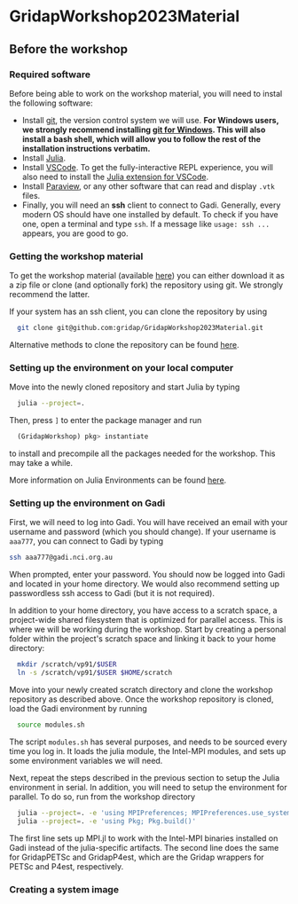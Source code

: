 # GridapWorkshop2023Material

## Before the workshop

### Required software

Before being able to work on the workshop material, you will need to instal the following software:

- Install [git](https://git-scm.com/book/en/v2/Getting-Started-Installing-Git), the version control system we will use. **For Windows users, we strongly recommend installing [git for Windows](https://gitforwindows.org/). This will also install a bash shell, which will allow you to follow the rest of the installation instructions verbatim.**
- Install [Julia](https://julialang.org/downloads/platform/).
- Install [VSCode](https://code.visualstudio.com/download). To get the fully-interactive REPL experience, you will also need to install the [Julia extension for VSCode](https://code.visualstudio.com/docs/languages/julia).
- Install [Paraview](https://www.paraview.org/download/), or any other software that can read and display `.vtk` files.
- Finally, you will need an **ssh** client to connect to Gadi. Generally, every modern OS should have one installed by default. To check if you have one, open a terminal and type `ssh`. If a message like `usage: ssh ...` appears, you are good to go.

### Getting the workshop material

To get the workshop material (available [here](https://github.com/gridap/GridapWorkshop2023Material)) you can either download it as a zip file or clone (and optionally fork) the repository using git. We strongly recommend the latter.

If your system has an ssh client, you can clone the repository by using

```bash
  git clone git@github.com:gridap/GridapWorkshop2023Material.git
```

Alternative methods to clone the repository can be found [here](https://docs.github.com/en/repositories/creating-and-managing-repositories/cloning-a-repository).

### Setting up the environment on your local computer

Move into the newly cloned repository and start Julia by typing

```bash
  julia --project=.
```

Then, press `]` to enter the package manager and run

```julia
  (GridapWorkshop) pkg> instantiate
```

to install and precompile all the packages needed for the workshop. This may take a while.

More information on Julia Environments can be found [here](https://pkgdocs.julialang.org/v1/environments/).

### Setting up the environment on Gadi

First, we will need to log into Gadi. You will have received an email with your username and password (which you should change). If your username is `aaa777`, you can connect to Gadi by typing

```bash
ssh aaa777@gadi.nci.org.au
```

When prompted, enter your password. You should now be logged into Gadi and located in your home directory. We would also recommend setting up passwordless ssh access to Gadi (but it is not required).

In addition to your home directory, you have access to a scratch space, a project-wide shared filesystem that is optimized for parallel access. This is where we will be working during the workshop. Start by creating a personal folder within the project's scratch space and linking it back to your home directory:

```bash
  mkdir /scratch/vp91/$USER
  ln -s /scratch/vp91/$USER $HOME/scratch
```

Move into your newly created scratch directory and clone the workshop repository as described above. Once the workshop repository is cloned, load the Gadi environment by running

```bash
  source modules.sh
```

The script `modules.sh` has several purposes, and needs to be sourced every time you log in. It loads the julia module, the Intel-MPI modules, and sets up some environment variables we will need.

Next, repeat the steps described in the previous section to setup the Julia environment in serial.
In addition, you will need to setup the environment for parallel. To do so, run from the workshop directory

```bash
  julia --project=. -e 'using MPIPreferences; MPIPreferences.use_system_binary()'
  julia --project=. -e 'using Pkg; Pkg.build()'
```

The first line sets up MPI.jl to work with the Intel-MPI binaries installed on Gadi instead of the julia-specific artifacts. The second line does the same for GridapPETSc and GridapP4est, which are the Gridap wrappers for PETSc and P4est, respectively.

### Creating a system image

